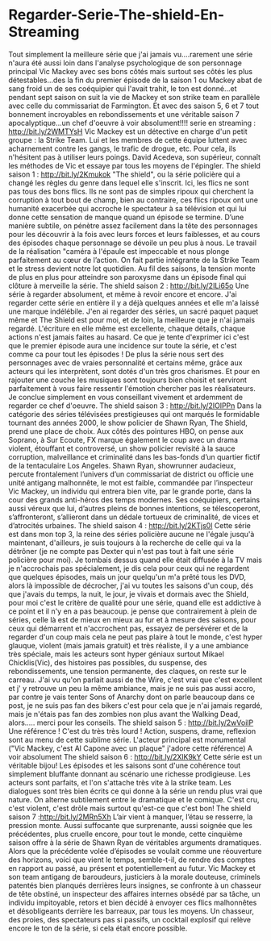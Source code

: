 # Regarder-Serie-The-shield-En-Streaming
Tout simplement la meilleure série que j'ai jamais vu....rarement une série n'aura été aussi loin dans l'analyse psychologique de son personnage principal Vic Mackey avec ses bons côtés mais surtout ses côtés les plus détestables...des la fin du premier épisode de la saison 1 ou Mackey abat de sang froid un de ses coéquipier qui l'avait trahit, le ton est donné...et pendant sept saison on suit la vie de Mackey et son strike team en parallèle avec celle du commissariat de Farmington. Et avec des saison 5, 6 et 7 tout bonnement incroyables en rebondissements et une véritable saison 7 apocalyptique...un chef d'oeuvre à voir absolument!!!!
serie en streaming : http://bit.ly/2WMTYsH
Vic Mackey est un détective en charge d'un petit groupe : la Strike Team. Lui et les membres de cette équipe luttent avec acharnement contre les gangs, le trafic de drogue, etc. Pour cela, ils n'hésitent pas à utiliser leurs poings. David Acedeva, son supérieur, connaît les méthodes de Vic et essaye par tous les moyens de l'épingler.
The shield saison 1 : http://bit.ly/2Kmukok
"The shield", ou la série policière qui a changé les règles du genre dans lequel elle s'inscrit. Ici, les flics ne sont pas tous des bons flics. Ils ne sont pas de simples ripoux qui cherchent la corruption à tout bout de champ, bien au contraire, ces flics ripoux ont une humanité exacerbée qui accroche le spectateur à sa télévision et qui lui donne cette sensation de manque quand un épisode se termine. D’une manière subtile, on pénètre assez facilement dans la tête des personnages pour les découvrir à la fois avec leurs forces et leurs faiblesses, et au cours des épisodes chaque personnage se dévoile un peu plus à nous. Le travail de la réalisation "caméra à l'épaule est impeccable et nous plonge parfaitement au cœur de l’action. On fait partie intégrante de la Strike Team et le stress devient notre lot quotidien. Au fil des saisons, la tension monte de plus en plus pour atteindre son paroxysme dans un épisode final qui clôture à merveille la série.
 The shield saison 2 : http://bit.ly/2ILi65o
 Une série à regarder absolument, et même à revoir encore et encore. J'ai regarder cette série en entière il y a déjà quelques années et elle m'a laissé une marque indélébile. J'en ai regarder des séries, un sacré paquet paquet même et The Shield est pour moi, et de loin, la meilleure que je n'ai jamais regardé. L'écriture en elle même est excellente, chaque détails, chaque actions n'est jamais faites au hasard. Ce que je tente d'exprimer ici c'est que le premier épisode aura une incidence sur toute la série, et c'est comme ca pour tout les épisodes ! De plus la série nous sert des personnages avec de vraies personnalité et certains même, grâce aux acteurs qui les interprètent, sont dotés d'un très gros charismes. Et pour en rajouter une couche les musiques sont toujours bien choisit et serviront parfaitement à vous faire ressentir l'émotion chercher pas les réalisateurs. Je conclue simplement en vous conseillant vivement et ardemment de regarder ce chef d'oeuvre.
The shield saison 3 : http://bit.ly/2IOlPPn
Dans la catégorie des séries télévisées prestigieuses qui ont marqués le formidable tournant des années 2000, le show policier de Shawn Ryan, The Shield, prend une place de choix. Aux côtés des pointures HBO, on pense aux Soprano, à Sur Ecoute, FX marque également le coup avec un drama violent, étouffant et controversé, un show policier revisité à la sauce corruption, malveillance et criminalité dans les bas-fonds d’un quartier fictif de la tentaculaire Los Angeles. Shawn Ryan, showrunner audacieux, percute frontalement l’univers d’un commissariat de district ou officie une unité antigang malhonnête, le mot est faible, commandée par l’inspecteur Vic Mackey, un individu qui entrera bien vite, par le grande porte, dans la cour des grands anti-héros des temps modernes. Ses coéquipiers, certains aussi véreux que lui, d’autres pleins de bonnes intentions, se télescoperont, s’affronteront, s’allieront dans un dédale tortueux de criminalité, de vices et d’atrocités urbaines.
The shield saison 4 : http://bit.ly/2KTjs0l
Cette série est dans mon top 3, la reine des séries policière aucune ne l'égale jusqu'à maintenant, d'ailleurs, je suis toujours à la recherche de celle qui va la détrôner (je ne compte pas Dexter qui n'est pas tout à fait une série policière pour moi). Je tombais dessus quand elle était diffusée à la TV mais je n'accrochais pas spécialement, je dis cela pour ceux qui ne regardent que quelques épisodes, mais un jour quelqu'un m'a prêté tous les DVD, alors là impossible de décrocher, j'ai vu toutes les saisons d'un coup, dés que j'avais du temps, la nuit, le jour, je vivais et dormais avec the Shield, pour moi c'est le critère de qualité pour une série, quand elle est addictive à ce point et il n'y en a pas beaucoup. je pense que contrairement à plein de séries, celle là est de mieux en mieux au fur et à mesure des saisons, pour ceux qui démarrent et n'accrochent pas, essayez de persévérer et de la regarder d'un coup mais cela ne peut pas plaire à tout le monde, c'est hyper glauque, violent (mais jamais gratuit) et très réaliste, il y a une ambiance très spéciale, mais les acteurs sont hyper géniaux surtout Mikael Chicklis(Vic), des histoires pas possibles, du suspense, des rebondissements, une tension permanente, des claques, on reste sur le carreau. J'ai vu qu'on parlait aussi de the Wire, c'est vrai que c'est excellent et j' y retrouve un peu la même ambiance, mais je ne suis pas aussi accro, par contre je vais tenter Sons of Anarchy dont on parle beaucoup dans ce post, je ne suis pas fan des bikers c'est pour cela que je n'ai jamais regardé, mais je n'étais pas fan des zombies non plus avant the Walking Dead, alors..... merci pour les conseils.
The shield saison 5 : http://bit.ly/2wVoilP
Une référence ! C'est du très très lourd ! Action, suspens, drame, reflexion sont au menu de cette sublime série. L'acteur principal est monumental ("Vic Mackey, c'est Al Capone avec un plaque" j'adore cette référence) A voir absolument
The shield saison 6 : http://bit.ly/2XlK9kY
Cette série est un véritable bijou! Les épisodes et les saisons sont d'une cohérence tout simplement bluffante donnant au scénario une richesse prodigieuse. Les acteurs sont parfaits, et l'on s'attache très vite à la strike team. Les dialogues sont très bien écrits ce qui donne à la série un rendu plus vrai que nature. On alterne subtilement entre le dramatique et le comique. C'est cru, c'est violent, c'est drôle mais surtout qu'est-ce que c'est bon!
The shield saison 7 :http://bit.ly/2MRn5Xh 
L’air vient à manquer, l’étau se resserre, la pression monte. Aussi suffocante que surprenante, aussi soignée que les précédentes, plus cruelle encore, pour tout le monde, cette cinquième saison offre à la série de Shawn Ryan de véritables arguments dramatiques. Alors que la précédente volée d’épisodes se voulait comme une réouverture des horizons, voici que vient le temps, semble-t-il, de rendre des comptes en rapport au passé, au présent et potentiellement au futur. Vic Mackey et son team antigang de baroudeurs, justiciers à la morale douteuse, criminels patentés bien planqués derrières leurs insignes, se confronte à un chasseur de tête obstiné, un inspecteur des affaires internes obsédé par sa tâche, un individu impitoyable, retors et bien décidé à envoyer ces flics malhonnêtes et désobligeants derrière les barreaux, par tous les moyens. Un chasseur, des proies, des spectateurs pas si passifs, un cocktail explosif qui relève encore le ton de la série, si cela était encore possible.
